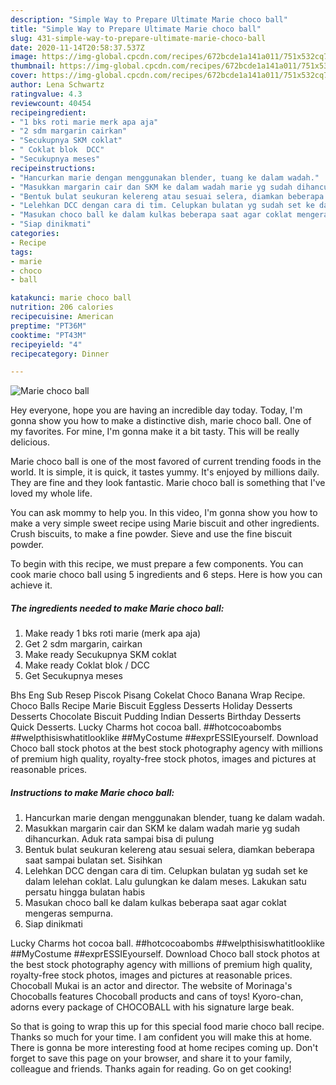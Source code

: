 ```yaml
---
description: "Simple Way to Prepare Ultimate Marie choco ball"
title: "Simple Way to Prepare Ultimate Marie choco ball"
slug: 431-simple-way-to-prepare-ultimate-marie-choco-ball
date: 2020-11-14T20:58:37.537Z
image: https://img-global.cpcdn.com/recipes/672bcde1a141a011/751x532cq70/marie-choco-ball-foto-resep-utama.jpg
thumbnail: https://img-global.cpcdn.com/recipes/672bcde1a141a011/751x532cq70/marie-choco-ball-foto-resep-utama.jpg
cover: https://img-global.cpcdn.com/recipes/672bcde1a141a011/751x532cq70/marie-choco-ball-foto-resep-utama.jpg
author: Lena Schwartz
ratingvalue: 4.3
reviewcount: 40454
recipeingredient:
- "1 bks roti marie merk apa aja"
- "2 sdm margarin cairkan"
- "Secukupnya SKM coklat"
- " Coklat blok  DCC"
- "Secukupnya meses"
recipeinstructions:
- "Hancurkan marie dengan menggunakan blender, tuang ke dalam wadah."
- "Masukkan margarin cair dan SKM ke dalam wadah marie yg sudah dihancurkan. Aduk rata sampai bisa di pulung"
- "Bentuk bulat seukuran kelereng atau sesuai selera, diamkan beberapa saat sampai bulatan set. Sisihkan"
- "Lelehkan DCC dengan cara di tim. Celupkan bulatan yg sudah set ke dalam lelehan coklat. Lalu gulungkan ke dalam meses. Lakukan satu persatu hingga bulatan habis"
- "Masukan choco ball ke dalam kulkas beberapa saat agar coklat mengeras sempurna."
- "Siap dinikmati"
categories:
- Recipe
tags:
- marie
- choco
- ball

katakunci: marie choco ball 
nutrition: 206 calories
recipecuisine: American
preptime: "PT36M"
cooktime: "PT43M"
recipeyield: "4"
recipecategory: Dinner

---
```



![Marie choco ball](https://img-global.cpcdn.com/recipes/672bcde1a141a011/751x532cq70/marie-choco-ball-foto-resep-utama.jpg)

Hey everyone, hope you are having an incredible day today. Today, I'm gonna show you how to make a distinctive dish, marie choco ball. One of my favorites. For mine, I'm gonna make it a bit tasty. This will be really delicious.

Marie choco ball is one of the most favored of current trending foods in the world. It is simple, it is quick, it tastes yummy. It's enjoyed by millions daily. They are fine and they look fantastic. Marie choco ball is something that I've loved my whole life.

You can ask mommy to help you. In this video, I&#39;m gonna show you how to make a very simple sweet recipe using Marie biscuit and other ingredients. Crush biscuits, to make a fine powder. Sieve and use the fine biscuit powder.


To begin with this recipe, we must prepare a few components. You can cook marie choco ball using 5 ingredients and 6 steps. Here is how you can achieve it.

<!--inarticleads1-->

##### The ingredients needed to make Marie choco ball:

1. Make ready 1 bks roti marie (merk apa aja)
1. Get 2 sdm margarin, cairkan
1. Make ready Secukupnya SKM coklat
1. Make ready  Coklat blok / DCC
1. Get Secukupnya meses


Bhs Eng Sub Resep Piscok Pisang Cokelat Choco Banana Wrap Recipe. Choco Balls Recipe Marie Biscuit Eggless Desserts Holiday Desserts Desserts Chocolate Biscuit Pudding Indian Desserts Birthday Desserts Quick Desserts. Lucky Charms hot cocoa ball. ##hotcocoabombs ##welpthisiswhatitlooklike ##MyCostume ##exprESSIEyourself. Download Choco ball stock photos at the best stock photography agency with millions of premium high quality, royalty-free stock photos, images and pictures at reasonable prices. 

<!--inarticleads2-->

##### Instructions to make Marie choco ball:

1. Hancurkan marie dengan menggunakan blender, tuang ke dalam wadah.
1. Masukkan margarin cair dan SKM ke dalam wadah marie yg sudah dihancurkan. Aduk rata sampai bisa di pulung
1. Bentuk bulat seukuran kelereng atau sesuai selera, diamkan beberapa saat sampai bulatan set. Sisihkan
1. Lelehkan DCC dengan cara di tim. Celupkan bulatan yg sudah set ke dalam lelehan coklat. Lalu gulungkan ke dalam meses. Lakukan satu persatu hingga bulatan habis
1. Masukan choco ball ke dalam kulkas beberapa saat agar coklat mengeras sempurna.
1. Siap dinikmati


Lucky Charms hot cocoa ball. ##hotcocoabombs ##welpthisiswhatitlooklike ##MyCostume ##exprESSIEyourself. Download Choco ball stock photos at the best stock photography agency with millions of premium high quality, royalty-free stock photos, images and pictures at reasonable prices. Chocoball Mukai is an actor and director. The website of Morinaga&#39;s Chocoballs features Chocoball products and cans of toys! Kyoro-chan, adorns every package of CHOCOBALL with his signature large beak. 

So that is going to wrap this up for this special food marie choco ball recipe. Thanks so much for your time. I am confident you will make this at home. There is gonna be more interesting food at home recipes coming up. Don't forget to save this page on your browser, and share it to your family, colleague and friends. Thanks again for reading. Go on get cooking!
